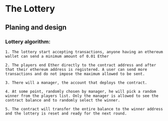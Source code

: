 # The Lottery

## Planing and design
### Lottery algorithm:
    1. The lottery start accepting transactions, anyone having an ethereum wallet can send a minimum amount of 0.01 Ether

    2. The players end Ether directly to the contract address and after that their ethereum address is registered. A user can send more transactions and do not impose the maximum allowed to be sent.

    3. There will a manager, the account that deploys the contract.

    4. At some point, randomly chosen by manager, he will pick a random winner from the players list. Only the manager is allowed to see the contract balance and to randomly select the winner.

    5. The contract will transfer the entire balance to the winner address and the lottery is reset and ready for the next round.


